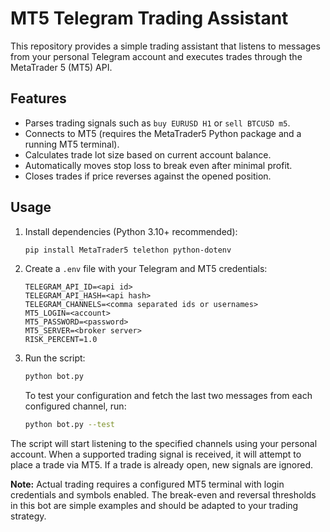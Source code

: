 # MT5 Telegram Trading Assistant

This repository provides a simple trading assistant that listens to messages from your personal Telegram account and executes trades through the MetaTrader 5 (MT5) API.

## Features

- Parses trading signals such as `buy EURUSD H1` or `sell BTCUSD m5`.
- Connects to MT5 (requires the MetaTrader5 Python package and a running MT5 terminal).
- Calculates trade lot size based on current account balance.
- Automatically moves stop loss to break even after minimal profit.
- Closes trades if price reverses against the opened position.

## Usage

1. Install dependencies (Python 3.10+ recommended):
    ```bash
    pip install MetaTrader5 telethon python-dotenv
    ```

2. Create a `.env` file with your Telegram and MT5 credentials:
    ```
    TELEGRAM_API_ID=<api id>
    TELEGRAM_API_HASH=<api hash>
    TELEGRAM_CHANNELS=<comma separated ids or usernames>
    MT5_LOGIN=<account>
    MT5_PASSWORD=<password>
    MT5_SERVER=<broker server>
    RISK_PERCENT=1.0
    ```

3. Run the script:
    ```bash
    python bot.py
    ```

    To test your configuration and fetch the last two messages from each
    configured channel, run:

    ```bash
    python bot.py --test
    ```

The script will start listening to the specified channels using your personal account. When a supported trading signal is received, it will attempt to place a trade via MT5. If a trade is already open, new signals are ignored.

**Note:** Actual trading requires a configured MT5 terminal with login credentials and symbols enabled. The break-even and reversal thresholds in this bot are simple examples and should be adapted to your trading strategy.
